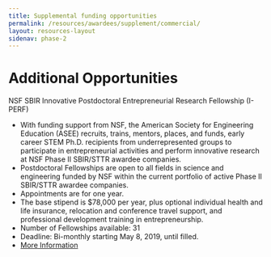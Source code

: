```yaml
---
title: Supplemental funding opportunities
permalink: /resources/awardees/supplement/commercial/
layout: resources-layout
sidenav: phase-2
---
```


# Additional Opportunities

NSF SBIR Innovative Postdoctoral Entrepreneurial Research Fellowship (I-PERF)

- With funding support from NSF, the American Society for Engineering Education (ASEE) recruits, trains, mentors, places, and funds, early career STEM Ph.D. recipients from underrepresented groups to participate in entrepreneurial activities and perform innovative research at NSF Phase II SBIR/STTR awardee companies.
- Postdoctoral Fellowships are open to all fields in science and engineering funded by NSF within the current portfolio of active Phase II SBIR/STTR awardee companies.
- Appointments are for one year.
- The base stipend is $78,000 per year, plus optional individual health and life insurance, relocation and conference travel support, and professional development training in entrepreneurship.
- Number of Fellowships available: 31
- Deadline: Bi-monthly starting May 8, 2019, until filled.
- [More Information](https://iperf.asee.org)
